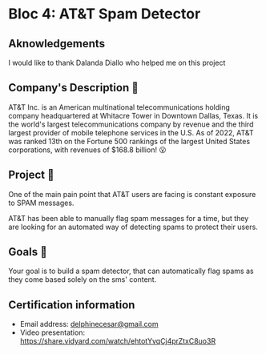 # Bloc 4: AT&T Spam Detector

## Aknowledgements

I would like to thank Dalanda Diallo who helped me on this project

## Company's Description 📇

AT\&T Inc. is an American multinational telecommunications holding company headquartered at Whitacre Tower in Downtown Dallas, Texas. It is the world's largest telecommunications company by revenue and the third largest provider of mobile telephone services in the U.S. As of 2022, AT\&T was ranked 13th on the Fortune 500 rankings of the largest United States corporations, with revenues of $168.8 billion! 😮

## Project 🚧

One of the main pain point that AT\&T users are facing is constant exposure to SPAM messages.

AT\&T has been able to manually flag spam messages for a time, but they are looking for an automated way of detecting spams to protect their users.

## Goals 🎯

Your goal is to build a spam detector, that can automatically flag spams as they come based solely on the sms' content.

## Certification information
* Email address: delphinecesar@gmail.com
* Video presentation: https://share.vidyard.com/watch/ehtotYvqCj4prZtxC8uo3R
